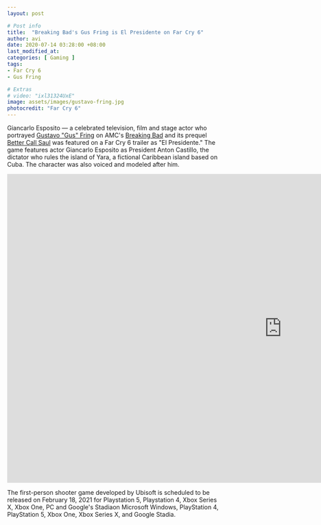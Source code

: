 ```yaml
---
layout: post

# Post info
title:  "Breaking Bad's Gus Fring is El Presidente on Far Cry 6"
author: avi
date: 2020-07-14 03:28:00 +08:00
last_modified_at:
categories: [ Gaming ]
tags:
- Far Cry 6
- Gus Fring

# Extras
# video: "ixl31324UxE"
image: assets/images/gustavo-fring.jpg
photocredit: "Far Cry 6"
---
```

Giancarlo Esposito — a celebrated television, film and stage actor who portrayed <a href="https://www.amc.com/shows/breaking-bad/cast-crew/gustavo-fring" target="blank">Gustavo "Gus" Fring</a> on AMC's <a href="https://www.amc.com/shows/breaking-bad" target="blank">Breaking Bad</a> and its prequel <a href="https://www.amc.com/shows/better-call-saul" target="blank">Better Call Saul</a> was featured on a Far Cry 6 trailer as "El Presidente." The game features actor Giancarlo Esposito as President Anton Castillo, the dictator who rules the island of Yara, a fictional Caribbean island based on Cuba. The character was also voiced and modeled after him.

<div class="entry-featured-image">
<div class="featured-video rounded">
    <iframe width="1280" height="720" src="https://www.youtube.com/embed/Gv1jHiaHafY" frameborder="0" allow="accelerometer; autoplay; encrypted-media; gyroscope; picture-in-picture" allowfullscreen></iframe>
</div>
</div>

The first-person shooter game developed by Ubisoft is scheduled to be released on February 18, 2021 for Playstation 5, Playstation 4, Xbox Series X, Xbox One, PC and Google's Stadiaon Microsoft Windows, PlayStation 4, PlayStation 5, Xbox One, Xbox Series X, and Google Stadia.